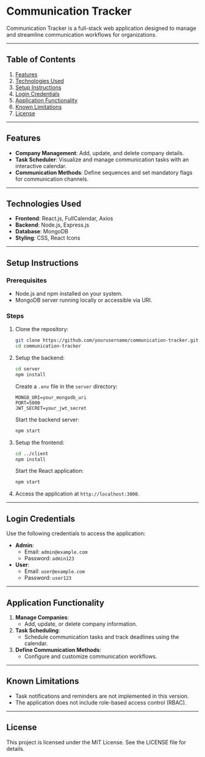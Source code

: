 
# Communication Tracker

Communication Tracker is a full-stack web application designed to manage and streamline communication workflows for organizations.

---

## **Table of Contents**
1. [Features](#features)
2. [Technologies Used](#technologies-used)
3. [Setup Instructions](#setup-instructions)
4. [Login Credentials](#login-credentials)
5. [Application Functionality](#application-functionality)
6. [Known Limitations](#known-limitations)
7. [License](#license)

---

## **Features**
- **Company Management**: Add, update, and delete company details.
- **Task Scheduler**: Visualize and manage communication tasks with an interactive calendar.
- **Communication Methods**: Define sequences and set mandatory flags for communication channels.

---

## **Technologies Used**
- **Frontend**: React.js, FullCalendar, Axios
- **Backend**: Node.js, Express.js
- **Database**: MongoDB
- **Styling**: CSS, React Icons

---

## **Setup Instructions**
### Prerequisites
- Node.js and npm installed on your system.
- MongoDB server running locally or accessible via URI.

### Steps
1. Clone the repository:
   ```bash
   git clone https://github.com/yourusername/communication-tracker.git
   cd communication-tracker
   ```
2. Setup the backend:
   ```bash
   cd server
   npm install
   ```
   Create a `.env` file in the `server` directory:
   ```plaintext
   MONGO_URI=your_mongodb_uri
   PORT=5000
   JWT_SECRET=your_jwt_secret
   ```
   Start the backend server:
   ```bash
   npm start
   ```
3. Setup the frontend:
   ```bash
   cd ../client
   npm install
   ```
   Start the React application:
   ```bash
   npm start
   ```
4. Access the application at `http://localhost:3000`.

---

## **Login Credentials**
Use the following credentials to access the application:
- **Admin**:
  - Email: `admin@example.com`
  - Password: `admin123`
- **User**:
  - Email: `user@example.com`
  - Password: `user123`

---

## **Application Functionality**
1. **Manage Companies**:
   - Add, update, or delete company information.
2. **Task Scheduling**:
   - Schedule communication tasks and track deadlines using the calendar.
3. **Define Communication Methods**:
   - Configure and customize communication workflows.

---

## **Known Limitations**
- Task notifications and reminders are not implemented in this version.
- The application does not include role-based access control (RBAC).

---

## **License**
This project is licensed under the MIT License. See the LICENSE file for details.

